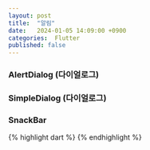 ```yaml
---
layout: post
title:  "알림"
date:   2024-01-05 14:09:00 +0900
categories:  Flutter
published: false
---
```


### AlertDialog (다이얼로그)
### SimpleDialog (다이얼로그)
### SnackBar

{% highlight dart %}
{% endhighlight %}